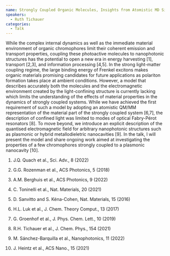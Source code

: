 ```yaml
---
name: Strongly Coupled Organic Molecules, Insights from Atomistic MD Simulations
speakers:
  - Ruth Tichauer
categories:
  - Talk
---
```

While the complex internal dynamics as well as the immediate material environment of
organic chromophores limit their coherent emission and transport properties, coupling
these photoactive molecules to nanophotonic structures has the potential to open a new
era in energy harvesting [1], transport [2,3], and information processing [4,5]. In the
strong light-matter coupling regime, the large binding energy of Frenkel excitons makes
organic materials promising candidates for future applications as polariton formation
takes place at ambient conditions.
However, a model that describes accurately both the molecules and the electromagnetic
environment created by the light-confining structure is currently lacking which limits the
understanding of the effects of material properties in the dynamics of strongly coupled
systems. While we have achieved the first requirement of such a model by adopting an
atomistic QM/MM representation of the material part of the strongly coupled system
[6,7], the description of confined light was limited to modes of optical Fabry-Pérot
resonators [8]. To move beyond, we introduce an explicit description of the quantised
electromagnetic field for arbitrary nanophotonic structures such as plasmonic or hybrid
metallodieletric nanocavities [9]. In the talk, I will present the model and share ongoing
work aimed at investigating the properties of a few chromophores strongly coupled to a
plasmonic nanocavity [10].

1. J.Q. Quach et al., Sci. Adv., 8 (2022)

2. G.G. Rozenman et al., ACS Photonics, 5 (2018)

3. A.M. Berghuis et al., ACS Photonics, 9 (2022)

4. C. Toninelli et al., Nat. Materials, 20 (2021)

5. D. Sanvitto and S. Kéna-Cohen, Nat. Materials, 15 (2016)

6. H.L. Luk et al., J. Chem. Theory Comput., 13 (2017)

7. G. Groenhof et al., J. Phys. Chem. Lett., 10 (2019)

8. R.H. Tichauer et al., J. Chem. Phys., 154 (2021)

9. M. Sánchez-Barquilla et al., Nanophotonics, 11 (2022)

10. J. Heintz et al., ACS Nano., 15 (2021)